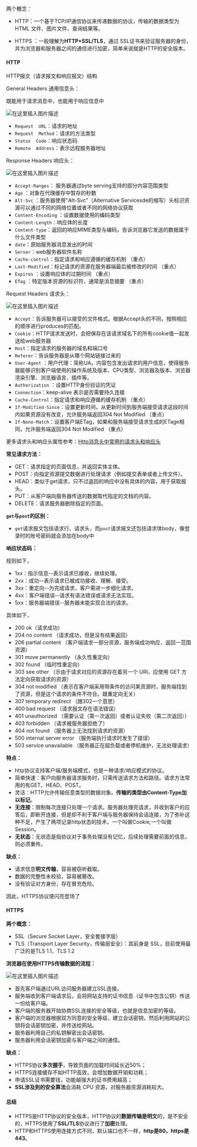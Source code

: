 两个概念：

- HTTP：一个基于TCP/IP通信协议来传递数据的协议，传输的数据类型为HTML 文件、图片文件、查询结果等。

- HTTPS ：一般理解为**HTTP+SSL/TLS**，通过 SSL证书来验证服务器的身份，并为浏览器和服务器之间的通信进行加密，简单来说就是HTTP的安全版本。

#### HTTP

HTTP报文（请求报文和响应报文）结构

General  Headers 通用信息头：

既能用于请求消息中，也能用于响应信息中

![在这里插入图片描述](https://img-blog.csdnimg.cn/2021013113535266.png)

- `Request  URL`：请求的地址
- `Request  Method`：请求的方法类型
- `Status  Code`：响应状态码
- `Remote  Address`：表示远程服务器地址     


Response Headers   响应头：

![在这里插入图片描述](https://img-blog.csdnimg.cn/20210131140254547.png?x-oss-process=image/watermark,type_ZmFuZ3poZW5naGVpdGk,shadow_10,text_aHR0cHM6Ly9ibG9nLmNzZG4ubmV0L3dlaXhpbl80Mzk3MzQxNQ==,size_16,color_FFFFFF,t_70)

- `Accept-Ranges`： 服务器通过byte serving支持的部分内容范围类型 
- `Age` ：对象在代理缓存中暂存的秒数 
- `Alt-Svc` ：服务器使用"Alt-Svc"（Alternative Servicesde的缩写）头标识资源可以通过不同的网络位置或者不同的网络协议获取 
- `Content-Encoding` ：设置数据使用的编码类型 
- `Content-Length`：响应体的长度
- `Content-type`：返回的响应MIME类型与编码，告诉浏览器它发送的数据属于什么文件类型   
- `date`：原始服务器消息发出的时间
- `Server`：web服务器软件名称
- `Cache-control`：指定请求和响应遵循的缓存机制 （重点）
- `Last-Modified`：标记请求的资源在服务器端最后被修改的时间 （重点）
- `Expires` ：设置响应体的过期时间 （重点）
- `ETag` ：特定版本资源的标识符，通常是消息摘要 （重点）


Request  Headers  请求头：

![在这里插入图片描述](https://img-blog.csdnimg.cn/20210131140914521.png?x-oss-process=image/watermark,type_ZmFuZ3poZW5naGVpdGk,shadow_10,text_aHR0cHM6Ly9ibG9nLmNzZG4ubmV0L3dlaXhpbl80Mzk3MzQxNQ==,size_16,color_FFFFFF,t_70)
- `Accept`：告诉服务器可以接受的文件格式。根据Accept头的不同，按照相应的顺序进行produces的匹配。
- `Cookie`：HTTP请求发送时，会把保存在该请求域名下的所有cookie值一起发送给web服务器
- `Host`：指定请求的服务器的域名和端口号
- `Referer`：告诉服务器是从哪个网站链接过来的
- `User-Agent` ：用户代理：简称UA。内容包含发出请求的用户信息，使得服务器能够识别客户端使用的操作系统及版本、CPU类型、浏览器及版本、浏览器渲染引擎、浏览器语言、插件等。
- `Authorization` ：设置HTTP身份验证的凭证
- `Connection`：keep-alive 表示是否需要持久连接
- `Cache-Control`：指定请求和响应遵循的缓存机制 （重点）
- `If-Modified-Since`：设置更新时间，从更新时间到服务端接受请求这段时间内如果资源没有改变，允许服务端返回304 Not Modified  （重点）
- `If-None-Match`：设置客户端ETag，如果和服务端接受请求生成的ETage相同，允许服务端返回304 Not Modified  （重点）

更多请求头和响应头属性参考：[Http消息头中常用的请求头和响应头](https://www.cnblogs.com/widget90/p/7650890.html)

**常见请求方法：**

- GET：请求指定的页面信息，并返回实体主体。
- POST：向指定资源提交数据进行处理请求（例如提交表单或者上传文件）。
- HEAD：类似于get请求，只不过返回的响应中没有具体的内容，用于获取报头。
- PUT：从客户端向服务器传送的数据取代指定的文档的内容。
- DELETE：请求服务器删除指定的页面。

**`get`与`post`的区别：**
- `get`请求报文包括请求行、请求头，而`post`请求报文还包括请求体body，像登录时的账号密码就会添加在body中

**响应状态码：**

规则如下，
- 1xx：指示信息--表示请求已接收，继续处理。
- 2xx：成功--表示请求已被成功接收、理解、接受。
- 3xx：重定向--为完成请求，客户需进一步细化请求。
- 4xx：客户端错误--请求有语法错误或请求无法实现。
- 5xx：服务器端错误--服务器未能实现合法的请求。

具体如下，
- 200 ok（请求成功）
- 204 no content （请求成功，但是没有结果返回）
- 206 partial content （客户端请求一部分资源，服务端成功响应，返回一范围资源）
- 301 move permanently （永久性重定向）
- 302 found （临时性重定向）
- 303 see other （示由于请求对应的资源存在着另一个 URI，应使用 GET
    方法定向获取请求的资源）
- 304 not modified （表示在客户端采用带条件的访问某资源时，服务端找到了资源，但是这个请求的条件不符合。跟重定向无关）
- 307 temporary redirect （跟302一个意思）
- 400 bad request （请求报文存在语法错误）
- 401 unauthorized （需要认证（第一次返回）或者认证失败（第二次返回））
- 403 forbidden （请求被服务器拒绝了）
- 404 not found （服务器上无法找到请求的资源）
- 500 internal server error （服务端执行请求时发生了错误）
- 503 service unavailable （服务器正在超负载或者停机维护，无法处理请求）


**特点：**
- http协议支持客户端/服务端模式，也是一种请求/响应模式的协议。
- 简单快速：客户向服务器请求服务时，只需传送请求方法和路径。请求方法常用的有GET、HEAD、POST。
- 灵活：HTTP允许传输任意类型的数据对象。**传输的类型由Content-Type加以标记**。
- **无连接**：限制每次连接只处理一个请求。服务器处理完请求，并收到客户的应答后，即断开连接，但是却不利于客户端与服务器保持会话连接，为了弥补这种不足，产生了两项记录http状态的技术，一个叫做Cookie,一个叫做Session。
- **无状态**：无状态是指协议对于事务处理没有记忆，后续处理需要前面的信息，则必须重传。


**缺点：**
- 请求信息**明文传输**，容易被窃听截取。
- 数据的完整性未校验，容易被篡改。
- 没有验证对方身份，存在冒充危险。

因此，HTTPS协议便闪亮登场了
#### HTTPS

**两个概念：**

- SSL（Secure Socket Layer，安全套接字层）
- TLS（Transport Layer Security，传输层安全）：其前身是 SSL，目前使用最广泛的是TLS 1.1、TLS 1.2

**浏览器在使用HTTPS传输数据的流程：**

![在这里插入图片描述](https://img-blog.csdnimg.cn/202101311338511.png?x-oss-process=image/watermark,type_ZmFuZ3poZW5naGVpdGk,shadow_10,text_aHR0cHM6Ly9ibG9nLmNzZG4ubmV0L3dlaXhpbl80Mzk3MzQxNQ==,size_16,color_FFFFFF,t_70)
- 首先客户端通过URL访问服务器建立SSL连接。
- 服务端收到客户端请求后，会将网站支持的证书信息（证书中包含公钥）传送一份给客户端。
- 客户端的服务器开始协商SSL连接的安全等级，也就是信息加密的等级。
- 客户端的浏览器根据双方同意的安全等级，建立会话密钥，然后利用网站的公钥将会话密钥加密，并传送给网站。
- 服务器利用自己的私钥解密出会话密钥。
- 服务器利用会话密钥加密与客户端之间的通信。

**缺点：**
- HTTPS协议**多次握手**，导致页面的加载时间延长近50%；
- HTTPS连接缓存不如HTTP高效，会增加数据开销和功耗；
- 申请SSL证书需要钱，功能越强大的证书费用越高；
- **SSL涉及到的安全算法**会消耗 CPU 资源，对服务器资源消耗较大。

#### 总结
- HTTPS是HTTP协议的安全版本，HTTP协议的**数据传输是明文**的，是不安全的，HTTPS使用了**SSL/TLS**协议进行了**加密**处理。
- HTTP和HTTPS使用连接方式不同，默认端口也不一样，**http是80，https是443**。